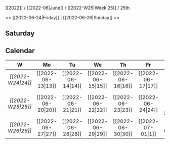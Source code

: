 [[2022]] / [[2022-06|June]] / [[2022-W25|Week 25]] / 25th

<<  [[2022-06-24|Friday]]   |  [[2022-06-26|Sunday]]   >>︎

## Saturday

## Calendar
| W  | Mo | Tu | We | Th | Fr | Sa | Su |
|:--:|:--:|:--:|:--:|:--:|:--:|:--:|:--:|
| *[[2022-W24\|24]]* | [[2022-06-13\|13]] | [[2022-06-14\|14]] | [[2022-06-15\|15]] | [[2022-06-16\|16]] | [[2022-06-17\|17]] | [[2022-06-18\|18]] | [[2022-06-19\|19]] |
| *[[2022-W25\|25]]* | [[2022-06-20\|20]] | [[2022-06-21\|21]] | [[2022-06-22\|22]] | [[2022-06-23\|23]] | [[2022-06-24\|24]] | ==**[[2022-06-25\|25]]**== | [[2022-06-26\|26]] |
| *[[2022-W26\|26]]* | [[2022-06-27\|27]] | [[2022-06-28\|28]] | [[2022-06-29\|29]] | [[2022-06-30\|30]] | [[2022-07-01\|1]]  | [[2022-07-02\|2]]  | [[2022-07-03\|3]]  |
